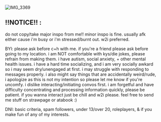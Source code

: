![IMG_3369](https://github.com/user-attachments/assets/44948578-1b30-4316-a29e-6ce8c66452f9)
## ‼️NOTICE‼️ :
do not copy/take major inspo from me!! minor inspo is fine. usually afk either cause i'm busy or i'm stressed/burnt out. w2i preferred.

BYI: please ask before c+h with me. if you're a friend please ask before going to my location. i am NOT comfortable with kys/die jokes, please refrain from making them. i have autism, social anxiety, + other mental health issues. i have a hard time socializing, and i am very socially awkard so i may seem dry/unengaged at first. i may struggle with responding to messages properly. i also might say things that are accidentally weird/rude, i apologize as this is not my intention so please let me know if you're uncomfy. i dislike interacting/initiating convos first. i am forgetful and have difficulty concentrating and processing information quickly, please be patient. if you wanna interact just be chill and w2i please. feel free to send me stuff on strawpage or atabook :)

DNI: basic criteria, spam followers, under 13/over 20, roleplayers, & if you make fun of any of my interests.


